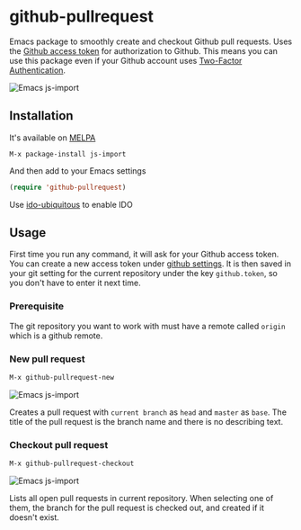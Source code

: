 # github-pullrequest
Emacs package to smoothly create and checkout Github pull requests. Uses the [Github access token](https://github.com/settings/tokens) for authorization to Github. This means you can use this package even if your Github account uses [Two-Factor Authentication](https://help.github.com/articles/about-two-factor-authentication/). 

![Emacs js-import](https://jakoblind.github.io/img/githubcheckout.gif)

## Installation
It's available on [MELPA](https://melpa.org/)

```
M-x package-install js-import
```

And then add to your Emacs settings
```lisp
(require 'github-pullrequest)
```

Use [ido-ubiquitous](https://github.com/DarwinAwardWinner/ido-ubiquitous) to enable IDO

## Usage

First time you run any command, it will ask for your Github access token. You can create a new access token under [github settings](https://github.com/settings/tokens). It is then saved in your git setting for the current repository under the key `github.token`, so you don't have to enter it next time.

### Prerequisite

The git repository you want to work with must have a remote called `origin` which is a github remote.

### New pull request

```lisp
M-x github-pullrequest-new
```

![Emacs js-import](https://jakoblind.github.io/img/githubnewpr.gif)

Creates a pull request with `current branch` as `head` and `master` as `base`. The title of the pull request is the branch name and there is no describing text.

### Checkout pull request

```lisp
M-x github-pullrequest-checkout
```

![Emacs js-import](https://jakoblind.github.io/img/githubcheckout.gif)

Lists all open pull requests in current repository. When selecting one of them, the branch for the pull request is checked out, and created if it doesn't exist.
